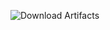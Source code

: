 ![Download Artifacts](https://github.com/ErHarjeev/Linkedin_Github_Actions/actions/workflows/blank.yml/badge.svg)
